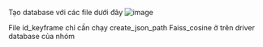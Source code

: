 Tạo database với các file dưới đây
![image](https://github.com/user-attachments/assets/506aff78-4826-4fed-a95b-2b186dadfa3a)


File id_keyframe chỉ cần chạy create_json_path 
Faiss_cosine ở trên driver database của nhóm
